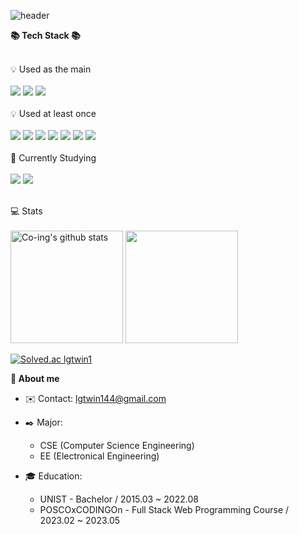 <!--
**coing-ye/coing-ye** is a ✨ _special_ ✨ repository because its `README.md` (this file) appears on your GitHub profile.
-->





![header](https://capsule-render.vercel.app/api?type=waving&color=auto&height=300&section=header&text=Welcome%20to%20Co-ing👋&fontSize=60&fontAlign=60&fontColor=FFF)

<b>📚 Tech Stack 📚</b>
<br/><br/>

 💡 Used as the main 
 <br/><br/>
 <img src="https://img.shields.io/badge/Python-3776AB?style=for-the-badge&logo=python&logoColor=white">
 <img src="https://img.shields.io/badge/javascript-F7DF1E?style=for-the-badge&logo=javascript&logoColor=white">
 <img src="https://img.shields.io/badge/MySQL-4479A1?style=for-the-badge&logo=mysql&logoColor=white">
 <br/><br/>
 💡 Used at least once 
 <br/><br/>
 <img src="https://img.shields.io/badge/html5-E34F26?style=for-the-badge&logo=html5&logoColor=white">
 <img src="https://img.shields.io/badge/css3-1572B6?style=for-the-badge&logo=css3&logoColor=white">
 <img src="https://img.shields.io/badge/C-A8B9CC?style=for-the-badge&logo=C&logoColor=white">
 <img src="https://img.shields.io/badge/C++-00599C?style=for-the-badge&logo=cplusplus&logoColor=white">
 <img src="https://img.shields.io/badge/PHP-777BB4?style=for-the-badge&logo=php&logoColor=white">
 <img src="https://img.shields.io/badge/git-F05032?style=for-the-badge&logo=git&logoColor=white">
 <img src="https://img.shields.io/badge/Linux-FCC624?style=for-the-badge&logo=linux&logoColor=white">
 <br/><br/>
 🚀 Currently Studying 
 <br/><br/>
  <img src="https://img.shields.io/badge/NodeJS-339933?style=for-the-badge&logo=nodedotjs&logoColor=white">
  <img src="https://img.shields.io/badge/React-61DAFBF05032?style=for-the-badge&logo=react&logoColor=white">
 <br/><br/>
 
 💻 Stats 
 <br/><br/>
<a href="https://github.com/coing-ye"><img align="center" style="height:180px" src="https://github-readme-stats.vercel.app/api?username=coing-ye&show_icons=true&include_all_commits=true&theme=nord&hide_border=true" alt="Co-ing's github stats" /></a>
 <a href="https://github.com/coing-ye"><img align="center" style="height:180px" src="https://github-readme-stats.vercel.app/api/top-langs/?username=coing-ye&layout=compact&theme=nord&hide_border=true" /></a> 
<br/><br/>
 [![Solved.ac
lgtwin1](http://mazassumnida.wtf/api/v2/generate_badge?boj=lgtwin1)](https://solved.ac/profile/lgtwin1)

<b>🏃 About me</b>

- ✉️ Contact: lgtwin144@gmail.com

- ✒️ Major: 
  - CSE (Computer Science Engineering)
  - EE (Electronical Engineering)

- 🎓 Education: 
  - UNIST - Bachelor / 2015.03 ~ 2022.08
  - POSCOxCODINGOn - Full Stack Web Programming Course / 2023.02 ~ 2023.05




